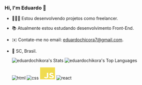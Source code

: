 ### Hi, I'm Eduardo 👋

- 🧑🏻‍💻 Estou desenvolvendo projetos como freelancer.
- 📚 Atualmente estou estudando desenvolvimento Front-End.
- ✉️ Contate-me no email: eduardochicora7@gmail.com.
- 📍 SC, Brasil.

  ![eduardochikora's Stats](https://github-readme-stats.vercel.app/api?username=eduardochikora&theme=github_dark&show_icons=true&hide_border=true&count_private=true)
  ![eduardochikora's Top Languages](https://github-readme-stats.vercel.app/api/top-langs/?username=eduardochikora&theme=github_dark&show_icons=true&hide_border=true&layout=compact)

  <div>
    <img alt="html" height="40" width="50" src="https://cdn.jsdelivr.net/gh/devicons/devicon@latest/icons/html5/html5-original.svg"/>
    <img alt="css" height="40" width="50" src="https://cdn.jsdelivr.net/gh/devicons/devicon@latest/icons/css3/css3-original.svg"/>
    <img alt="js" height="40" width="50" src="https://raw.githubusercontent.com/devicons/devicon/master/icons/javascript/javascript-plain.svg"/>
    <img alt="react" height="40" width="50" src="https://cdn.jsdelivr.net/gh/devicons/devicon@latest/icons/react/react-original.svg"/>
  </div>
